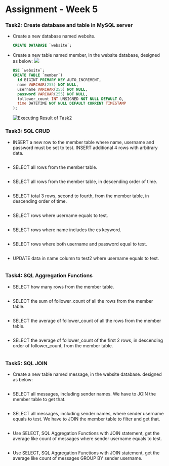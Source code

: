 # Assignment - Week 5
### Task2: Create database and table in MySQL server
- Create a new database named website.
  ```sql
  CREATE DATABASE `website`;
- Create a new table named member, in the website database, designed as below:
  ![](https://github.com/cynthia87514/WeHelp-Assignment/blob/c5ed449733aaa9d38988d7ef75b6c6611f9c62d8/week5/images/task2.jpg)
  ```sql
  USE `website`;
  CREATE TABLE `member`(
    id BIGINT PRIMARY KEY AUTO_INCREMENT,
    name VARCHAR(255) NOT NULL,  
    username VARCHAR(255) NOT NULL,
    password VARCHAR(255) NOT NULL,
    follower_count INT UNSIGNED NOT NULL DEFAULT O,
    time DATETIME NOT NULL DEFAULT CURRENT TIMESTAMP
  );
  ```
  ![Executing Result of Task2]()
### Task3: SQL CRUD
- INSERT a new row to the member table where name, username and password must be set to test. INSERT additional 4 rows with arbitrary data.
  ```sql
  
- SELECT all rows from the member table.
  ```sql
  
- SELECT all rows from the member table, in descending order of time.
  ```sql
  
- SELECT total 3 rows, second to fourth, from the member table, in descending order of time.
  ```sql
  
- SELECT rows where username equals to test.
  ```sql
  
- SELECT rows where name includes the es keyword.
  ```sql
  
- SELECT rows where both username and password equal to test.
  ```sql
  
- UPDATE data in name column to test2 where username equals to test.
  ```sql
  
### Task4: SQL Aggregation Functions
- SELECT how many rows from the member table.
  ```sql
  
- SELECT the sum of follower_count of all the rows from the member table.
  ```sql
  
- SELECT the average of follower_count of all the rows from the member table.
  ```sql
  
- SELECT the average of follower_count of the first 2 rows, in descending order of follower_count, from the member table.
  ```sql
  
### Task5: SQL JOIN
- Create a new table named message, in the website database. designed as below:
  ```sql
  
- SELECT all messages, including sender names. We have to JOIN the member table to get that.
  ```sql
  
- SELECT all messages, including sender names, where sender username equals to test. We have to JOIN the member table to filter and get that.
  ```sql
  
- Use SELECT, SQL Aggregation Functions with JOIN statement, get the average like count of messages where sender username equals to test.
  ```sql
  
- Use SELECT, SQL Aggregation Functions with JOIN statement, get the average like count of messages GROUP BY sender username.
  ```sql
  

